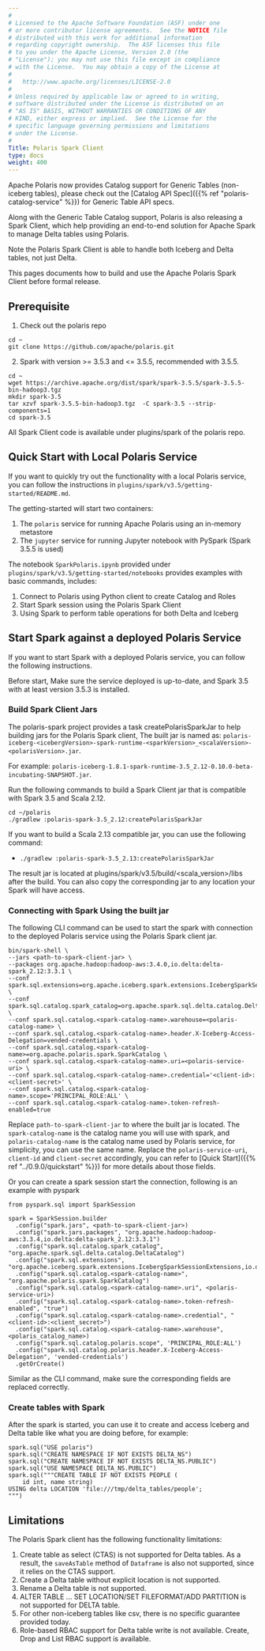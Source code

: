 ```yaml
---
#
# Licensed to the Apache Software Foundation (ASF) under one
# or more contributor license agreements.  See the NOTICE file
# distributed with this work for additional information
# regarding copyright ownership.  The ASF licenses this file
# to you under the Apache License, Version 2.0 (the
# "License"); you may not use this file except in compliance
# with the License.  You may obtain a copy of the License at
#
#   http://www.apache.org/licenses/LICENSE-2.0
#
# Unless required by applicable law or agreed to in writing,
# software distributed under the License is distributed on an
# "AS IS" BASIS, WITHOUT WARRANTIES OR CONDITIONS OF ANY
# KIND, either express or implied.  See the License for the
# specific language governing permissions and limitations
# under the License.
#
Title: Polaris Spark Client
type: docs
weight: 400
---
```


Apache Polaris now provides Catalog support for Generic Tables (non-iceberg tables), please check out 
the [Catalog API Spec]({{% ref "polaris-catalog-service" %}}) for Generic Table API specs.

Along with the Generic Table Catalog support, Polaris is also releasing a Spark Client, which help
providing an end-to-end solution for Apache Spark to manage Delta tables using Polaris.

Note the Polaris Spark Client is able to handle both Iceberg and Delta tables, not just Delta.

This pages documents how to build and use the Apache Polaris Spark Client before formal release.

## Prerequisite
1. Check out the polaris repo
```shell
cd ~
git clone https://github.com/apache/polaris.git
```
2. Spark with version >= 3.5.3 and <= 3.5.5, recommended with 3.5.5.
```shell
cd ~
wget https://archive.apache.org/dist/spark/spark-3.5.5/spark-3.5.5-bin-hadoop3.tgz 
mkdir spark-3.5
tar xzvf spark-3.5.5-bin-hadoop3.tgz  -C spark-3.5 --strip-components=1
cd spark-3.5
```

All Spark Client code is available under plugins/spark of the polaris repo.

## Quick Start with Local Polaris Service
If you want to quickly try out the functionality with a local Polaris service, you can follow the instructions
in `plugins/spark/v3.5/getting-started/README.md`.

The getting-started will start two containers:
1) The `polaris` service for running Apache Polaris using an in-memory metastore
2) The `jupyter` service for running Jupyter notebook with PySpark (Spark 3.5.5 is used)

The notebook `SparkPolaris.ipynb` provided under `plugins/spark/v3.5/getting-started/notebooks` provides examples 
with basic commands, includes:
1) Connect to Polaris using Python client to create Catalog and Roles
2) Start Spark session using the Polaris Spark Client
3) Using Spark to perform table operations for both Delta and Iceberg

## Start Spark against a deployed Polaris Service
If you want to start Spark with a deployed Polaris service, you can follow the following instructions.

Before start, Make sure the service deployed is up-to-date, and Spark 3.5 with at least version 3.5.3 is installed. 

### Build Spark Client Jars
The polaris-spark project provides a task createPolarisSparkJar to help building jars for the Polaris Spark client,
The built jar is named as:
`polaris-iceberg-<icebergVersion>-spark-runtime-<sparkVersion>_<scalaVersion>-<polarisVersion>.jar`. 

For example: `polaris-iceberg-1.8.1-spark-runtime-3.5_2.12-0.10.0-beta-incubating-SNAPSHOT.jar`.

Run the following commands to build a Spark Client jar that is compatible with Spark 3.5 and Scala 2.12.
```shell
cd ~/polaris
./gradlew :polaris-spark-3.5_2.12:createPolarisSparkJar
```
If you want to build a Scala 2.13 compatible jar, you can use the following command:
- `./gradlew :polaris-spark-3.5_2.13:createPolarisSparkJar` 

The result jar is located at plugins/spark/v3.5/build/<scala_version>/libs after the build. You can also copy the
corresponding jar to any location your Spark will have access.

### Connecting with Spark Using the built jar
The following CLI command can be used to start the spark with connection to the deployed Polaris service using
the Polaris Spark client jar.

```shell
bin/spark-shell \
--jars <path-to-spark-client-jar> \
--packages org.apache.hadoop:hadoop-aws:3.4.0,io.delta:delta-spark_2.12:3.3.1 \
--conf spark.sql.extensions=org.apache.iceberg.spark.extensions.IcebergSparkSessionExtensions,io.delta.sql.DeltaSparkSessionExtension \
--conf spark.sql.catalog.spark_catalog=org.apache.spark.sql.delta.catalog.DeltaCatalog \
--conf spark.sql.catalog.<spark-catalog-name>.warehouse=<polaris-catalog-name> \
--conf spark.sql.catalog.<spark-catalog-name>.header.X-Iceberg-Access-Delegation=vended-credentials \
--conf spark.sql.catalog.<spark-catalog-name>=org.apache.polaris.spark.SparkCatalog \
--conf spark.sql.catalog.<spark-catalog-name>.uri=<polaris-service-uri> \
--conf spark.sql.catalog.<spark-catalog-name>.credential='<client-id>:<client-secret>' \
--conf spark.sql.catalog.<spark-catalog-name>.scope='PRINCIPAL_ROLE:ALL' \
--conf spark.sql.catalog.<spark-catalog-name>.token-refresh-enabled=true
```

Replace `path-to-spark-client-jar` to where the built jar is located. The `spark-catalog-name` is the catalog name you
will use with spark, and `polaris-catalog-name` is the catalog name used by Polaris service, for simplicity, you can use
the same name. Replace the `polaris-service-uri`, `client-id` and `client-secret` accordingly, you can refer to
[Quick Start]({{% ref "../0.9.0/quickstart" %}}) for more details about those fields.

Or you can create a spark session start the connection, following is an example with pyspark
```shell
from pyspark.sql import SparkSession

spark = SparkSession.builder
  .config("spark.jars", <path-to-spark-client-jar>)
  .config("spark.jars.packages", "org.apache.hadoop:hadoop-aws:3.3.4,io.delta:delta-spark_2.12:3.3.1")
  .config("spark.sql.catalog.spark_catalog", "org.apache.spark.sql.delta.catalog.DeltaCatalog")
  .config("spark.sql.extensions", "org.apache.iceberg.spark.extensions.IcebergSparkSessionExtensions,io.delta.sql.DeltaSparkSessionExtension")
  .config("spark.sql.catalog.<spark-catalog-name>", "org.apache.polaris.spark.SparkCatalog")  
  .config("spark.sql.catalog.<spark-catalog-name>.uri", <polaris-service-uri>)
  .config("spark.sql.catalog.<spark-catalog-name>.token-refresh-enabled", "true")
  .config("spark.sql.catalog.<spark-catalog-name>.credential", "<client-id>:<client_secret>")
  .config("spark.sql.catalog.<spark-catalog-name>.warehouse", <polaris_catalog_name>)
  .config("spark.sql.catalog.polaris.scope", 'PRINCIPAL_ROLE:ALL')
  .config("spark.sql.catalog.polaris.header.X-Iceberg-Access-Delegation", 'vended-credentials')
  .getOrCreate()
```
Similar as the CLI command, make sure the corresponding fields are replaced correctly.

### Create tables with Spark
After the spark is started, you can use it to create and access Iceberg and Delta table like what you are doing before, 
for example:
```shell
spark.sql("USE polaris")
spark.sql("CREATE NAMESPACE IF NOT EXISTS DELTA_NS")
spark.sql("CREATE NAMESPACE IF NOT EXISTS DELTA_NS.PUBLIC")
spark.sql("USE NAMESPACE DELTA_NS.PUBLIC")
spark.sql("""CREATE TABLE IF NOT EXISTS PEOPLE (
    id int, name string)
USING delta LOCATION 'file:///tmp/delta_tables/people';
""")
```

## Limitations
The Polaris Spark client has the following functionality limitations:
1) Create table as select (CTAS) is not supported for Delta tables. As a result, the `saveAsTable` method of `Dataframe`
   is also not supported, since it relies on the CTAS support.
2) Create a Delta table without explicit location is not supported.
3) Rename a Delta table is not supported.
4) ALTER TABLE ... SET LOCATION/SET FILEFORMAT/ADD PARTITION is not supported for DELTA table.
5) For other non-iceberg tables like csv, there is no specific guarantee provided today.
6) Role-based RBAC support for Delta table write is not available. Create, Drop and List RBAC support is available.
